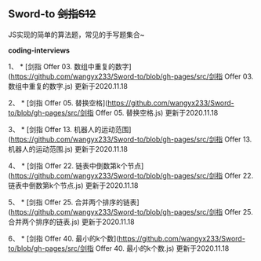 ## Sword-to ~~剑指S12~~

JS实现的简单的算法题，常见的手写题集合~

**coding-interviews**

1、 * [剑指 Offer 03. 数组中重复的数字](https://github.com/wangyx233/Sword-to/blob/gh-pages/src/剑指 Offer 03. 数组中重复的数字.js)   更新于2020.11.18

2、 * [剑指 Offer 05. 替换空格](https://github.com/wangyx233/Sword-to/blob/gh-pages/src/剑指 Offer 05. 替换空格.js)   更新于2020.11.18

3、 * [剑指 Offer 13. 机器人的运动范围](https://github.com/wangyx233/Sword-to/blob/gh-pages/src/剑指 Offer 13. 机器人的运动范围.js)   更新于2020.11.18

4、 * [剑指 Offer 22. 链表中倒数第k个节点](https://github.com/wangyx233/Sword-to/blob/gh-pages/src/剑指 Offer 22. 链表中倒数第k个节点.js)   更新于2020.11.18

5、 * [剑指 Offer 25. 合并两个排序的链表](https://github.com/wangyx233/Sword-to/blob/gh-pages/src/剑指 Offer 25. 合并两个排序的链表.js)   更新于2020.11.18

6、 * [剑指 Offer 40. 最小的k个数](https://github.com/wangyx233/Sword-to/blob/gh-pages/src/剑指 Offer 40. 最小的k个数.js)   更新于2020.11.18